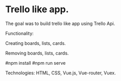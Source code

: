 # Trello like app.

The goal was to build trello like app using Trello Api.

Functionality: 

Creating boards, lists, cards.

Removing boards, lists, cards.

#npm install
#npm run serve


Technologies: HTML, CSS, Vue.js, Vue-router, Vuex.
